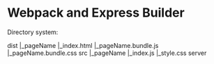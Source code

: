 # Webpack and Express Builder

Directory system:

dist
|_pageName
    |_index.html
    |_pageName.bundle.js
    |_pageName.bundle.css
src
|_pageName
    |_index.js
    |_style.css
server
